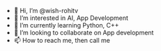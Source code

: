 - 👋 Hi, I’m @wish-rohitv
- 👀 I’m interested in AI, App Development
- 🌱 I’m currently learning Python, C++
- 💞️ I’m looking to collaborate on App development
- 📫 How to reach me, then call me

<!---
wish-rohitv/wish-rohitv is a ✨ special ✨ repository because its `README.md` (this file) appears on your GitHub profile.
You can click the Preview link to take a look at your changes.
--->
